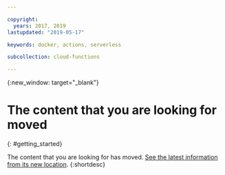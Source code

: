 ```yaml
---

copyright:
  years: 2017, 2019
lastupdated: "2019-05-17"

keywords: docker, actions, serverless

subcollection: cloud-functions

---
```


{:new_window: target="_blank"}
# The content that you are looking for moved
{: #getting_started}

The content that you are looking for has moved. [See the latest information from its new location](/docs/openwhisk?topic=cloud-functions-getting-started).
{:shortdesc}

